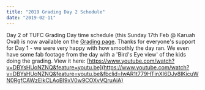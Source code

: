 ```yaml
---
title: "2019 Grading Day 2 Schedule"
date: "2019-02-11"
---
```


Day 2 of TUFC Grading Day time schedule (this Sunday 17th Feb @ Karuah Oval) is now available on the [Grading page](https://turramurraunited.com.au/play/grading/). Thanks for everyone's support for Day 1 - we were very happy with how smoothly the day ran. We even have some fab footage from the day with a 'Bird's Eye view' of the kids doing the grading. View it here: [https://www.youtube.com/watch?v=DBYsHUoNZNQ&feature=youtu.be](https://www.youtube.com/watch?v=DBYsHUoNZNQ&feature=youtu.be&fbclid=IwAR1t779HTinXI6DJy8IKicuWN0RgfCAWzEIkCLAoBI9xV0w9COXvVQruAiA)
